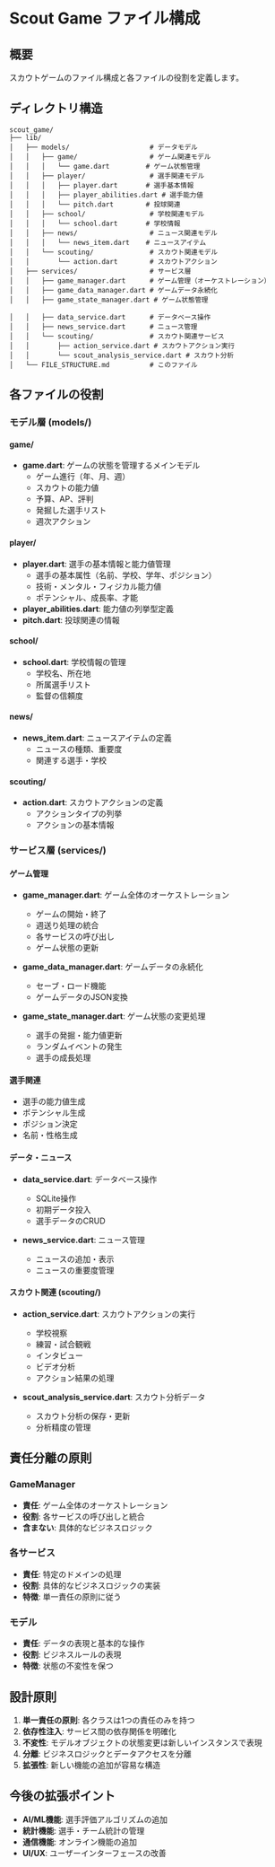 # Scout Game ファイル構成

## 概要
スカウトゲームのファイル構成と各ファイルの役割を定義します。

## ディレクトリ構造

```
scout_game/
├── lib/
│   ├── models/                    # データモデル
│   │   ├── game/                  # ゲーム関連モデル
│   │   │   └── game.dart         # ゲーム状態管理
│   │   ├── player/                # 選手関連モデル
│   │   │   ├── player.dart       # 選手基本情報
│   │   │   ├── player_abilities.dart # 選手能力値
│   │   │   └── pitch.dart        # 投球関連
│   │   ├── school/                # 学校関連モデル
│   │   │   └── school.dart       # 学校情報
│   │   ├── news/                  # ニュース関連モデル
│   │   │   └── news_item.dart    # ニュースアイテム
│   │   └── scouting/              # スカウト関連モデル
│   │       └── action.dart        # スカウトアクション
│   ├── services/                  # サービス層
│   │   ├── game_manager.dart      # ゲーム管理（オーケストレーション）
│   │   ├── game_data_manager.dart # ゲームデータ永続化
│   │   ├── game_state_manager.dart # ゲーム状態管理

│   │   ├── data_service.dart      # データベース操作
│   │   ├── news_service.dart      # ニュース管理
│   │   └── scouting/              # スカウト関連サービス
│   │       ├── action_service.dart # スカウトアクション実行
│   │       └── scout_analysis_service.dart # スカウト分析
│   └── FILE_STRUCTURE.md          # このファイル
```

## 各ファイルの役割

### モデル層 (models/)

#### game/
- **game.dart**: ゲームの状態を管理するメインモデル
  - ゲーム進行（年、月、週）
  - スカウトの能力値
  - 予算、AP、評判
  - 発掘した選手リスト
  - 週次アクション

#### player/
- **player.dart**: 選手の基本情報と能力値管理
  - 選手の基本属性（名前、学校、学年、ポジション）
  - 技術・メンタル・フィジカル能力値
  - ポテンシャル、成長率、才能
- **player_abilities.dart**: 能力値の列挙型定義
- **pitch.dart**: 投球関連の情報

#### school/
- **school.dart**: 学校情報の管理
  - 学校名、所在地
  - 所属選手リスト
  - 監督の信頼度

#### news/
- **news_item.dart**: ニュースアイテムの定義
  - ニュースの種類、重要度
  - 関連する選手・学校

#### scouting/
- **action.dart**: スカウトアクションの定義
  - アクションタイプの列挙
  - アクションの基本情報

### サービス層 (services/)

#### ゲーム管理
- **game_manager.dart**: ゲーム全体のオーケストレーション
  - ゲームの開始・終了
  - 週送り処理の統合
  - 各サービスの呼び出し
  - ゲーム状態の更新

- **game_data_manager.dart**: ゲームデータの永続化
  - セーブ・ロード機能
  - ゲームデータのJSON変換

- **game_state_manager.dart**: ゲーム状態の変更処理
  - 選手の発掘・能力値更新
  - ランダムイベントの発生
  - 選手の成長処理

#### 選手関連

  - 選手の能力値生成
  - ポテンシャル生成
  - ポジション決定
  - 名前・性格生成

#### データ・ニュース
- **data_service.dart**: データベース操作
  - SQLite操作
  - 初期データ投入
  - 選手データのCRUD

- **news_service.dart**: ニュース管理
  - ニュースの追加・表示
  - ニュースの重要度管理

#### スカウト関連 (scouting/)
- **action_service.dart**: スカウトアクションの実行
  - 学校視察
  - 練習・試合観戦
  - インタビュー
  - ビデオ分析
  - アクション結果の処理

- **scout_analysis_service.dart**: スカウト分析データ
  - スカウト分析の保存・更新
  - 分析精度の管理

## 責任分離の原則

### GameManager
- **責任**: ゲーム全体のオーケストレーション
- **役割**: 各サービスの呼び出しと統合
- **含まない**: 具体的なビジネスロジック

### 各サービス
- **責任**: 特定のドメインの処理
- **役割**: 具体的なビジネスロジックの実装
- **特徴**: 単一責任の原則に従う

### モデル
- **責任**: データの表現と基本的な操作
- **役割**: ビジネスルールの表現
- **特徴**: 状態の不変性を保つ

## 設計原則

1. **単一責任の原則**: 各クラスは1つの責任のみを持つ
2. **依存性注入**: サービス間の依存関係を明確化
3. **不変性**: モデルオブジェクトの状態変更は新しいインスタンスで表現
4. **分離**: ビジネスロジックとデータアクセスを分離
5. **拡張性**: 新しい機能の追加が容易な構造

## 今後の拡張ポイント

- **AI/ML機能**: 選手評価アルゴリズムの追加
- **統計機能**: 選手・チーム統計の管理
- **通信機能**: オンライン機能の追加
- **UI/UX**: ユーザーインターフェースの改善 
